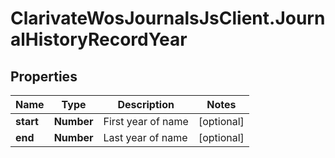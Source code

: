 # ClarivateWosJournalsJsClient.JournalHistoryRecordYear

## Properties

Name | Type | Description | Notes
------------ | ------------- | ------------- | -------------
**start** | **Number** | First year of name | [optional] 
**end** | **Number** | Last year of name | [optional] 



